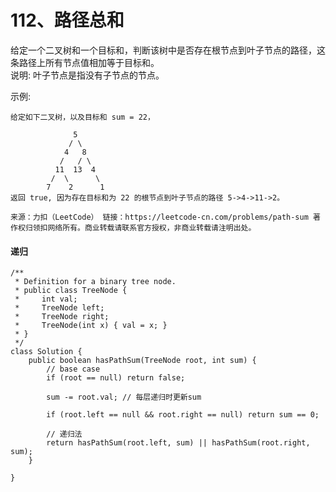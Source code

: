 112、路径总和
===

给定一个二叉树和一个目标和，判断该树中是否存在根节点到叶子节点的路径，这条路径上所有节点值相加等于目标和。<br>
说明: 叶子节点是指没有子节点的节点。<br>

示例: <br>
```
给定如下二叉树，以及目标和 sum = 22，

              5
             / \
            4   8
           /   / \
          11  13  4
         /  \      \
        7    2      1
返回 true, 因为存在目标和为 22 的根节点到叶子节点的路径 5->4->11->2。
```
``
来源：力扣（LeetCode）
链接：https://leetcode-cn.com/problems/path-sum
著作权归领扣网络所有。商业转载请联系官方授权，非商业转载请注明出处。
``
#### 递归
```
/**
 * Definition for a binary tree node.
 * public class TreeNode {
 *     int val;
 *     TreeNode left;
 *     TreeNode right;
 *     TreeNode(int x) { val = x; }
 * }
 */
class Solution {
    public boolean hasPathSum(TreeNode root, int sum) {
        // base case
        if (root == null) return false;

        sum -= root.val; // 每层递归时更新sum
        
        if (root.left == null && root.right == null) return sum == 0;

        // 递归法
        return hasPathSum(root.left, sum) || hasPathSum(root.right, sum);
    }

}
```
